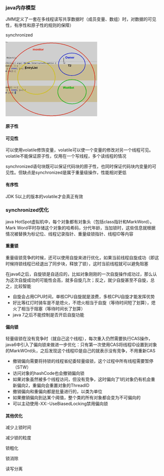 ### java内存模型

JMM定义了一套在多线程读写共享数据时（成员变量、数组）时，对数据的可见性，有序性和原子性的规则的保障）

synchronized

<img src="upload\image-20210328101445738.png" alt="image-20210328101445738" style="zoom:33%;" />



#### 原子性

#### 可见性

可以使用volatile修饰变量，volatile可以使一个变量的修改对另一个线程可见。volatile不能保证原子性，仅用在一个写线程，多个读线程的情况

synchronized语句块既可以保证代码块的原子性，也同时保证代码块内变量的可见性。但缺点是synchronized是属于重量级操作，性能相对更低

#### 有序性

JDK 5以上的版本的volatile才会真正有效  

### synchronized优化

java HotSpot虚拟机中，每个对象都有对象头（包括class指针和MarkWord）。Mark Word平时存储这个对象的哈希码，分代年龄，当加锁时，这些信息就根据情况被替换为标记位、线程记录指针、重量级锁指针、线程ID等内容

#### 重量锁

重量级锁竞争的时候，还可以使用自旋来进行优化，如果当前线程自旋成功（即这时候持锁线程已经退出了同步块，释放了锁），这时当前线程就可以避免阻塞

在java6之后，自旋锁是自适应的，比如对象刚刚的一次自旋操作成功过，那么认为这次自旋成功的可能性会高，就多自旋几次；反之，就少自旋甚至不自旋，总之，比较智能

* 自旋会占用CPU时间，单核CPU自旋就是浪费，多核CPU自旋才能发挥优势
* 好比等红灯时骑车是不是熄火，不熄火相当于自旋（等待时间短了划算），熄火了相当于阻塞（等待时间长了划算）
* java 7之后不能控制是否开启自旋功能

#### 偏向锁

轻量级锁在没有竞争时（就自己这个线程），每次重入仍然需要执行CAS操作，java6中引入了偏向锁来做进一步优化：只有第一次使用CAS将线程ID设置到对象的MarkWOrd头，之后发现这个线程ID是自己的就表示没有竞争，不用重新CAS

* 撤销偏向需要将持锁的线程省纪委轻量级锁，这个过程中所有线程需要暂停（STW）
* 访问对象的hashCode也会撤销偏向锁
* 如果对象虽然被多个线程访问，但没有竞争，这时偏向了1的对象仍有机会重新偏向2，重偏向会重置对象的ThreadID
* 撤销偏向和重偏向都是批量进行的，以类为单位
* 如果撤销偏向到达某个阈值，整个类的所有对象都会变为不可偏向的
* 可以主动使用-XX:-UseBiasedLocking禁用偏向锁

#### 其他优化

减少上锁时间

减少锁的粒度

锁粗化

锁消除

读写分离